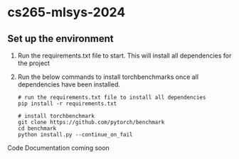# cs265-mlsys-2024

## Set up the environment

1. Run the requirements.txt file to start. This will install all dependencies for the project
2. Run the below commands to install torchbenchmarks once all dependencies have been installed.

    ```
   # run the requirements.txt file to install all dependencies
   pip install -r requirements.txt
   
   # install torchbenchmark
   git clone https://github.com/pytorch/benchmark 
   cd benchmark
   python install.py --continue_on_fail
   ```
   
Code Documentation coming soon